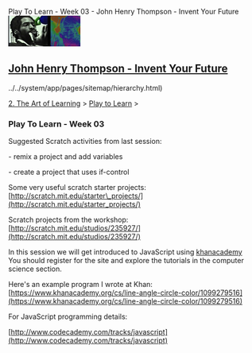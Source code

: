 Play To Learn - Week 03 - John Henry Thompson - Invent Your Future [![John Henry Thompson - Invent Your Future](../../_/rsrc/1329567069254/config/customLogo.gif-revision=6.png)](../../index.html)

[John Henry Thompson - Invent Your Future](../../index.html)
------------------------------------------------------------

../../system/app/pages/sitemap/hierarchy.html)
    

[2\. The Art of Learning](../../the-art-of-learning.html)‎ > ‎[Play to Learn](../play-to-learn.html)‎ > ‎

### Play To Learn - Week 03

Suggested Scratch activities from last session:

\- remix a project and add variables

\- create a project that uses if-control  

Some very useful scratch starter projects:  
[http://scratch.mit.edu/starter\_projects/](http://scratch.mit.edu/starter_projects/)

Scratch projects from the workshop:  
[http://scratch.mit.edu/studios/235927/](http://scratch.mit.edu/studios/235927/)

In this session we will get introduced to JavaScript using [khanacademy](https://www.khanacademy.org/cs)  
You should register for the site and explore the tutorials in the computer science section.

Here's an example program I wrote at Khan:  
[https://www.khanacademy.org/cs/line-angle-circle-color/1099279516](https://www.khanacademy.org/cs/line-angle-circle-color/1099279516)

For JavaScript programming details:

[http://www.codecademy.com/tracks/javascript](http://www.codecademy.com/tracks/javascript)

